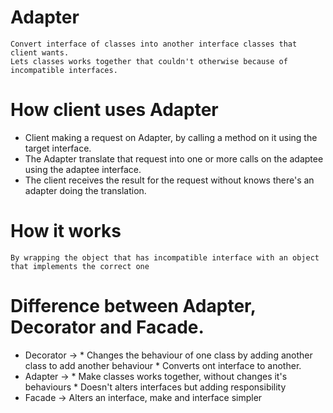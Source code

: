 ﻿# Adapter
	Convert interface of classes into another interface classes that client wants.
	Lets classes works together that couldn't otherwise because of incompatible interfaces.

# How client uses Adapter 
  - Client making a request on Adapter, by calling a method on it using the target interface.
  - The Adapter translate that request into one or more calls on the adaptee using the adaptee interface.
  - The client receives the result for the request without knows there's an adapter doing the translation.

# How it works
	By wrapping the object that has incompatible interface with an object that implements the correct one

# Difference between Adapter, Decorator and Facade.
  - Decorator -> * Changes the behaviour of one class by adding another class to add another behaviour
				 * Converts ont interface to another.
  - Adapter   -> * Make classes works together, without changes it's behaviours 
				 * Doesn't alters interfaces but adding responsibility
  - Facade    -> Alters an interface, make and interface simpler